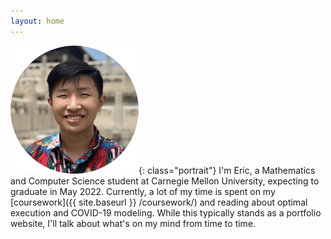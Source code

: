 ```yaml
---
layout: home
---
```

![me](/assets/images/me1.png){: class="portrait"}
I'm Eric, a Mathematics and Computer Science student at Carnegie Mellon University, expecting to graduate in May 2022. Currently, a lot of my time is spent on my [coursework]({{ site.baseurl }} /coursework/) and reading about optimal execution and COVID-19 modeling. While this typically stands as a portfolio website, I'll talk about what's on my mind from time to time. 

